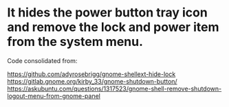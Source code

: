 # It hides the power button tray icon and remove the lock and power item from the system menu.

Code consolidated from:

https://github.com/adyrosebrigg/gnome-shellext-hide-lock  
https://gitlab.gnome.org/kirby_33/gnome-shutdown-button/  
https://askubuntu.com/questions/1317523/gnome-shell-remove-shutdown-logout-menu-from-gnome-panel  
